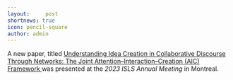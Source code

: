 ```yaml
---
layout:     post
shortnews: true
icon: pencil-square
author: admin
---
```


A new paper, titled [Understanding Idea Creation in Collaborative Discourse Through
Networks: The Joint Attention–Interaction–Creation (AIC)
Framework ](https://repository.isls.org/bitstream/1/9183/1/CSCL2023_155-162.pdf/) was presented at the *2023 ISLS Annual Meeting* in Montreal. 
